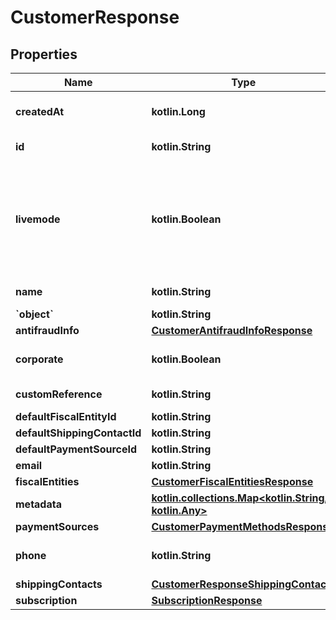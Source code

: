 
# CustomerResponse

## Properties
Name | Type | Description | Notes
------------ | ------------- | ------------- | -------------
**createdAt** | **kotlin.Long** | Creation date of the object | 
**id** | **kotlin.String** | Customer&#39;s ID | 
**livemode** | **kotlin.Boolean** | true if the object exists in live mode or the value false if the object exists in test mode | 
**name** | **kotlin.String** | Customer&#39;s name | 
**&#x60;object&#x60;** | **kotlin.String** |  | 
**antifraudInfo** | [**CustomerAntifraudInfoResponse**](CustomerAntifraudInfoResponse.md) |  |  [optional]
**corporate** | **kotlin.Boolean** | true if the customer is a company |  [optional]
**customReference** | **kotlin.String** | Custom reference |  [optional]
**defaultFiscalEntityId** | **kotlin.String** |  |  [optional]
**defaultShippingContactId** | **kotlin.String** |  |  [optional]
**defaultPaymentSourceId** | **kotlin.String** |  |  [optional]
**email** | **kotlin.String** |  |  [optional]
**fiscalEntities** | [**CustomerFiscalEntitiesResponse**](CustomerFiscalEntitiesResponse.md) |  |  [optional]
**metadata** | [**kotlin.collections.Map&lt;kotlin.String, kotlin.Any&gt;**](kotlin.Any.md) |  |  [optional]
**paymentSources** | [**CustomerPaymentMethodsResponse**](CustomerPaymentMethodsResponse.md) |  |  [optional]
**phone** | **kotlin.String** | Customer&#39;s phone number |  [optional]
**shippingContacts** | [**CustomerResponseShippingContacts**](CustomerResponseShippingContacts.md) |  |  [optional]
**subscription** | [**SubscriptionResponse**](SubscriptionResponse.md) |  |  [optional]



